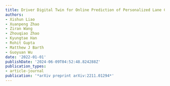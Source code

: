```yaml
---
title: Driver Digital Twin for Online Prediction of Personalized Lane Change Behavior
authors:
- Xishun Liao
- Xuanpeng Zhao
- Ziran Wang
- Zhouqiao Zhao
- Kyungtae Han
- Rohit Gupta
- Matthew J Barth
- Guoyuan Wu
date: '2022-01-01'
publishDate: '2024-06-09T04:52:48.824288Z'
publication_types:
- article-journal
publication: '*arXiv preprint arXiv:2211.01294*'
---
```

